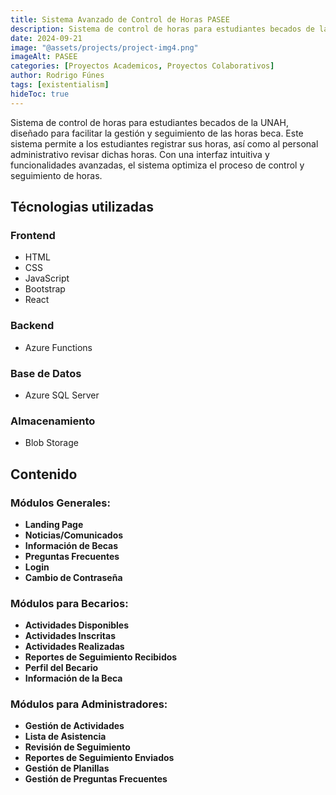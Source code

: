 ```yaml
---
title: Sistema Avanzado de Control de Horas PASEE
description: Sistema de control de horas para estudiantes becados de la UNAH.
date: 2024-09-21
image: "@assets/projects/project-img4.png"
imageAlt: PASEE
categories: [Proyectos Academicos, Proyectos Colaborativos]
author: Rodrigo Fúnes
tags: [existentialism]
hideToc: true
---
```


Sistema de control de horas para estudiantes becados de la UNAH, diseñado para facilitar la gestión y seguimiento de las horas beca. Este sistema permite a los estudiantes registrar sus horas, así como al personal administrativo revisar dichas horas. Con una interfaz intuitiva y funcionalidades avanzadas, el sistema optimiza el proceso de control y seguimiento de horas.

## Técnologias utilizadas

### Frontend

- HTML
- CSS
- JavaScript
- Bootstrap
- React

### Backend

- Azure Functions

### Base de Datos

- Azure SQL Server

### Almacenamiento

- Blob Storage

## Contenido 
 
### Módulos Generales:
- **Landing Page**
- **Noticias/Comunicados**
- **Información de Becas**
- **Preguntas Frecuentes**
- **Login**
- **Cambio de Contraseña**

### Módulos para Becarios:
- **Actividades Disponibles**
- **Actividades Inscritas**
- **Actividades Realizadas**
- **Reportes de Seguimiento Recibidos**
- **Perfil del Becario**
- **Información de la Beca**

### Módulos para Administradores:
- **Gestión de Actividades**
- **Lista de Asistencia**
- **Revisión de Seguimiento**
- **Reportes de Seguimiento Enviados**
- **Gestión de Planillas**
- **Gestión de Preguntas Frecuentes**

